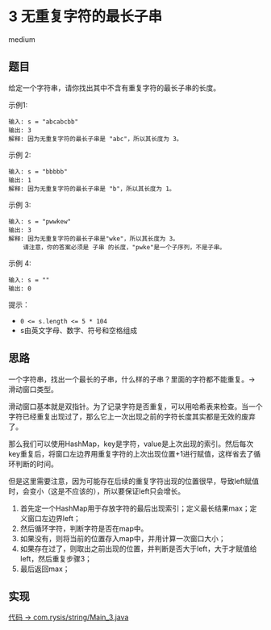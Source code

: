 # 3 无重复字符的最长子串

medium

## 题目

给定一个字符串，请你找出其中不含有重复字符的最长子串的长度。

示例1:
```
输入: s = "abcabcbb"
输出: 3 
解释: 因为无重复字符的最长子串是 "abc"，所以其长度为 3。
```
示例 2:
```
输入: s = "bbbbb"
输出: 1
解释: 因为无重复字符的最长子串是 "b"，所以其长度为 1。
```
示例 3:
```
输入: s = "pwwkew"
输出: 3
解释: 因为无重复字符的最长子串是"wke"，所以其长度为 3。
    请注意，你的答案必须是 子串 的长度，"pwke"是一个子序列，不是子串。
```
示例 4:
```
输入: s = ""
输出: 0
```

提示：

- `0 <= s.length <= 5 * 104`
- s由英文字母、数字、符号和空格组成

## 思路

一个字符串，找出一个最长的子串，什么样的子串？里面的字符都不能重复。-> 滑动窗口类型。

滑动窗口基本就是双指针。为了记录字符是否重复，可以用哈希表来检查。当一个字符已经重复出现过了，那么它上一次出现之前的字符长度其实都是无效的废弃了。

那么我们可以使用HashMap，key是字符，value是上次出现的索引。然后每次key重复后，将窗口左边界用重复字符的上次出现位置+1进行赋值，这样省去了循环判断的时间。

但是这里需要注意，因为可能存在后续的重复字符出现的位置很早，导致left赋值时，会变小（这是不应该的），所以要保证left只会增长。

1. 首先定一个HashMap用于存放字符的最后出现索引；定义最长结果max；定义窗口左边界left；
2. 然后循环字符，判断字符是否在map中。
3. 如果没有，则将当前的位置存入map中，并用计算一次窗口大小；
4. 如果存在过了，则取出之前出现的位置，并判断是否大于left，大于才赋值给left，然后重复步骤3；
5. 最后返回max；

## 实现

[代码 -> com.rysis/string/Main_3.java](../../src/com/rysis/string/Main_3.java)
